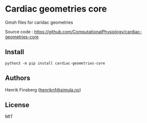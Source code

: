 # Cardiac geometries core

Gmsh files for caridac geometries

Source code : https://github.com/ComputationalPhysiology/cardiac-geometries-core 

## Install
```
python3 -m pip install cardiac-geometries-core
```

## Authors
Henrik Finsberg (henriknf@simula.no)

## License
MIT